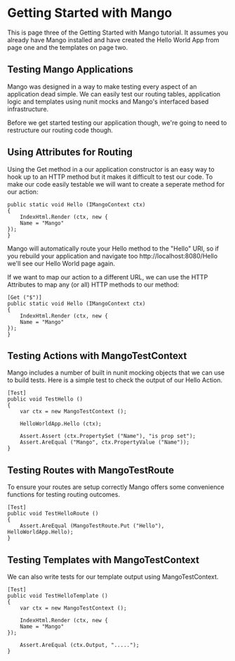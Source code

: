 Getting Started with Mango
==========================

This is page three of the Getting Started with Mango tutorial.  It assumes you already have
Mango installed and have created the Hello World App from page one and the templates on page two.


Testing Mango Applications
--------------------------

Mango was designed in a way to make testing every aspect of an application dead simple. We can
easily test our routing tables, application logic and templates using nunit mocks and Mango's
interfaced based infrastructure.

Before we get started testing our application though, we're going to need to restructure our
routing code though.


Using Attributes for Routing
----------------------------

Using the Get method in a our application constructor is an easy way to hook up to an HTTP method
but it makes it difficult to test our code. To make our code easily testable we will want to
create a seperate method for our action:

    public static void Hello (IMangoContext ctx)
    {
        IndexHtml.Render (ctx, new {
	    Name = "Mango"
	});
    }

Mango will automatically route your Hello method to the "Hello" URI, so if you rebuild your
application and navigate too http://localhost:8080/Hello we'll see our Hello World page again.

If we want to map our action to a different URL, we can use the HTTP Attributes to map any (or all)
HTTP methods to our method:

    [Get ("$")]
    public static void Hello (IMangoContext ctx)
    {
        IndexHtml.Render (ctx, new {
	    Name = "Mango"
	});
    }


Testing Actions with MangoTestContext
-------------------------------------

Mango includes a number of built in nunit mocking objects that we can use to build tests.  Here
is a simple test to check the output of our Hello Action.

    [Test]
    public void TestHello ()
    {
        var ctx = new MangoTestContext ();

        HelloWorldApp.Hello (ctx);

        Assert.Assert (ctx.PropertySet ("Name"), "is prop set");
        Assert.AreEqual ("Mango", ctx.PropertyValue ("Name"));
    }


Testing Routes with MangoTestRoute
----------------------------------

To ensure your routes are setup correctly Mango offers some convenience functions for testing routing
outcomes.


    [Test]
    public void TestHelloRoute ()
    {
        Assert.AreEqual (MangoTestRoute.Put ("Hello"), HelloWorldApp.Hello);
    }


Testing Templates with MangoTestContext
----------------------------------------

We can also write tests for our template output using MangoTestContext.

    [Test]
    public void TestHelloTemplate ()
    {
        var ctx = new MangoTestContext ();

        IndexHtml.Render (ctx, new {
	    Name = "Mango"
	});

        Assert.AreEqual (ctx.Output, ".....");
    }

